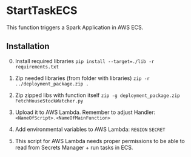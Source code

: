 # StartTaskECS

This function triggers a Spark Application in AWS ECS.

## Installation
0. Install required libraries
`pip install --target=./lib -r requirements.txt`

1. Zip needed libraries (from folder with libraries)
`zip -r ../deployment_package.zip .`

2. Zip zipped libs with function itself
`zip -g deployment_package.zip FetchHouseStockWatcher.py`

3. Upload it to AWS Lambda. Remember to adjust Handler:
`<NameOfScript>.<NameOfMainFunction>`

4. Add environmental variables to AWS Lambda: 
`REGION`
`SECRET`

5. This script for AWS Lambda needs proper permissions to be able to read from Secrets Manager + run tasks in ECS.

